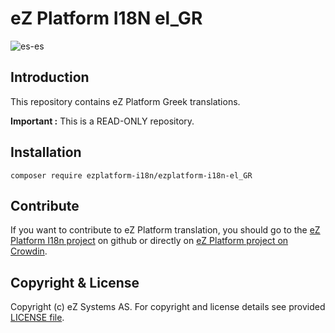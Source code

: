 # eZ Platform I18N el_GR
![es-es](https://cloud.githubusercontent.com/assets/1446466/22544453/190c6f78-e935-11e6-8a09-94cd71544192.png)

## Introduction

This repository contains eZ Platform Greek translations.

**Important :** This is a READ-ONLY repository.

## Installation

    composer require ezplatform-i18n/ezplatform-i18n-el_GR
    
## Contribute

If you want to contribute to eZ Platform translation, you should go to the [eZ Platform I18n project][ezplatform-i18n] 
on github or directly on [eZ Platform project on Crowdin][crowdin-ezplatform].

## Copyright & License

Copyright (c) eZ Systems AS. For copyright and license details see provided [LICENSE file][licence].
 
[ezplatform-i18n]: https://github.com/ezsystems/ezplatform-i18n
[crowdin-ezplatform]: https://crowdin.com/project/ezplatform
[licence]: https://github.com/ezsystems/ezplatform-i18n/blob/master/LICENCE
